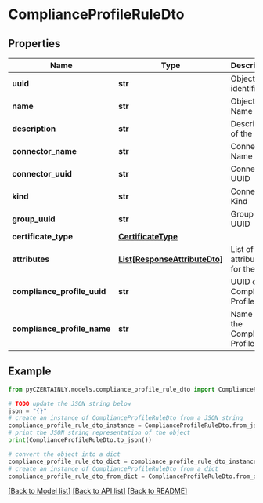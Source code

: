 # ComplianceProfileRuleDto


## Properties

Name | Type | Description | Notes
------------ | ------------- | ------------- | -------------
**uuid** | **str** | Object identifier | 
**name** | **str** | Object Name | 
**description** | **str** | Description of the rule | [optional] 
**connector_name** | **str** | Connector Name | 
**connector_uuid** | **str** | Connector UUID | 
**kind** | **str** | Connector Kind | 
**group_uuid** | **str** | Group UUID | [optional] 
**certificate_type** | [**CertificateType**](CertificateType.md) |  | 
**attributes** | [**List[ResponseAttributeDto]**](ResponseAttributeDto.md) | List of attributes for the rule | 
**compliance_profile_uuid** | **str** | UUID of the Compliance Profile | 
**compliance_profile_name** | **str** | Name of the Compliance Profile | 

## Example

```python
from pyCZERTAINLY.models.compliance_profile_rule_dto import ComplianceProfileRuleDto

# TODO update the JSON string below
json = "{}"
# create an instance of ComplianceProfileRuleDto from a JSON string
compliance_profile_rule_dto_instance = ComplianceProfileRuleDto.from_json(json)
# print the JSON string representation of the object
print(ComplianceProfileRuleDto.to_json())

# convert the object into a dict
compliance_profile_rule_dto_dict = compliance_profile_rule_dto_instance.to_dict()
# create an instance of ComplianceProfileRuleDto from a dict
compliance_profile_rule_dto_from_dict = ComplianceProfileRuleDto.from_dict(compliance_profile_rule_dto_dict)
```
[[Back to Model list]](../README.md#documentation-for-models) [[Back to API list]](../README.md#documentation-for-api-endpoints) [[Back to README]](../README.md)



